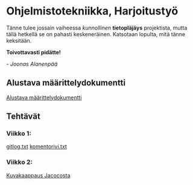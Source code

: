 # Ohjelmistotekniikka, Harjoitustyö

Tänne tulee jossain vaiheessa *kunnollinen* **tietopläjäys** projektista, mutta tällä hetkellä se on pahasti keskeneräinen. Katsotaan lopulta, mitä tänne keksitään. 

**Toivottavasti pidätte!**

*- Joonas Alanenpää*

## Alustava määrittelydokumentti
[Alustava määrittelydokumentti](https://github.com/jooala/ot-harjoitustyo/blob/master/dokumentaatio/M%C3%A4%C3%A4rittelydokumentti.md)

## Tehtävät
### Viikko 1:
[gitlog.txt](https://github.com/jooala/ot-harjoitustyo/blob/master/laskarit/viikko1/gitlog.txt)
[komentorivi.txt](https://github.com/jooala/ot-harjoitustyo/blob/master/laskarit/viikko1/komentorivi.txt)

### Viikko 2:
[Kuvakaappaus Jacocosta](https://github.com/jooala/ot-harjoitustyo/blob/master/laskarit/viikko2/screenshot.png)
